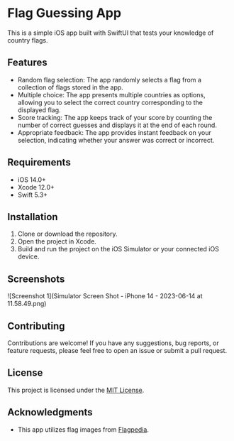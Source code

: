 
# Flag Guessing App

This is a simple iOS app built with SwiftUI that tests your knowledge of country flags.

## Features

- Random flag selection: The app randomly selects a flag from a collection of flags stored in the app.
- Multiple choice: The app presents multiple countries as options, allowing you to select the correct country corresponding to the displayed flag.
- Score tracking: The app keeps track of your score by counting the number of correct guesses and displays it at the end of each round.
- Appropriate feedback: The app provides instant feedback on your selection, indicating whether your answer was correct or incorrect.

## Requirements

- iOS 14.0+
- Xcode 12.0+
- Swift 5.3+

## Installation

1. Clone or download the repository.
2. Open the project in Xcode.
3. Build and run the project on the iOS Simulator or your connected iOS device.

## Screenshots

![Screenshot 1](Simulator Screen Shot - iPhone 14 - 2023-06-14 at 11.58.49.png)

## Contributing

Contributions are welcome! If you have any suggestions, bug reports, or feature requests, please feel free to open an issue or submit a pull request.

## License

This project is licensed under the [MIT License](LICENSE).

## Acknowledgments

- This app utilizes flag images from [Flagpedia](https://flagpedia.net/).
